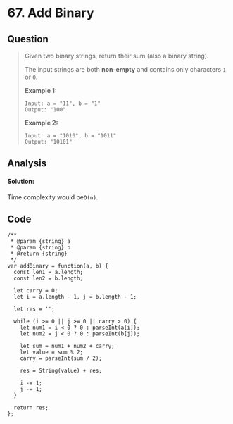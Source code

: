# 67. Add Binary

## Question

> Given two binary strings, return their sum \(also a binary string\).
>
> The input strings are both **non-empty** and contains only characters `1` or `0`.
>
> **Example 1:**
>
> ```text
> Input: a = "11", b = "1"
> Output: "100"
> ```
>
> **Example 2:**
>
> ```text
> Input: a = "1010", b = "1011"
> Output: "10101"
> ```

## Analysis

#### Solution: 

Time complexity would be`O(n)`.

## Code

```text
/**
 * @param {string} a
 * @param {string} b
 * @return {string}
 */
var addBinary = function(a, b) {  
  const len1 = a.length;
  const len2 = b.length;
  
  let carry = 0;
  let i = a.length - 1, j = b.length - 1;
  
  let res = '';
  
  while (i >= 0 || j >= 0 || carry > 0) {
    let num1 = i < 0 ? 0 : parseInt(a[i]);
    let num2 = j < 0 ? 0 : parseInt(b[j]);
    
    let sum = num1 + num2 + carry;
    let value = sum % 2;
    carry = parseInt(sum / 2);
    
    res = String(value) + res;
    
    i -= 1;
    j -= 1;
  }
  
  return res;
};
```

